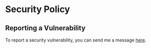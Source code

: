 # Security Policy

## Reporting a Vulnerability

To report a security vulnerability, you can send me a message [here](https://forms.gle/2t5nLB28xDyi3Tn6A).
